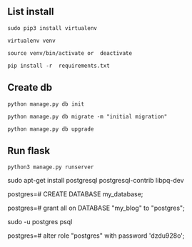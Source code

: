 <dl>
	<dt><H2>List install</H2></dt>
</dl>

```sudo pip3 install virtualenv```

```virtualenv venv```

```source venv/bin/activate or  deactivate```

```pip install -r  requirements.txt```

<dl>
	<dt><H2>Create db</H2></dt>
</dl>

```python manage.py db init```

```python manage.py db migrate -m "initial migration"```

```python manage.py db upgrade```

<dl>
	<dt><H2>Run flask </H2></dt>
</dl>

```python3 manage.py runserver```

sudo apt-get install postgresql postgresql-contrib libpq-dev

postgres=# CREATE DATABASE my_database;

postgres=# grant all on DATABASE "my_blog" to "postgres";

sudo -u postgres psql


postgres=# alter role "postgres" with password 'dzdu928o';
